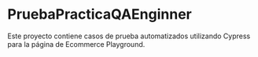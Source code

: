 # PruebaPracticaQAEnginner
Este proyecto contiene casos de prueba automatizados utilizando Cypress para la página de Ecommerce Playground.
